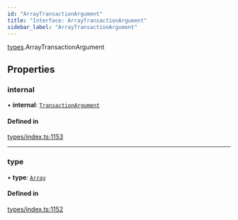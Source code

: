 ```yaml
---
id: "ArrayTransactionArgument"
title: "Interface: ArrayTransactionArgument"
sidebar_label: "ArrayTransactionArgument"
---
```


[types](../../../modules/Types/Types.md).ArrayTransactionArgument

## Properties

### internal

• **internal**: [`TransactionArgument`](../../../modules/Types/Types.md#transactionargument)

#### Defined in

[types/index.ts:1153](https://github.com/PolymeshAssociation/polymesh-sdk/blob/15be87e8/src/types/index.ts#L1153)

___

### type

• **type**: [`Array`](../../../enums/Types/TransactionArgumentType/TransactionArgumentType.md#array)

#### Defined in

[types/index.ts:1152](https://github.com/PolymeshAssociation/polymesh-sdk/blob/15be87e8/src/types/index.ts#L1152)
